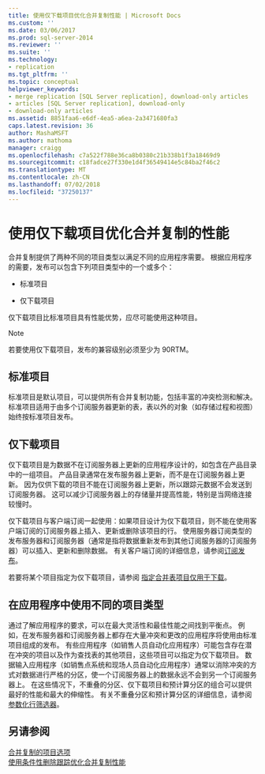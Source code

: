 ```yaml
---
title: 使用仅下载项目优化合并复制性能 | Microsoft Docs
ms.custom: ''
ms.date: 03/06/2017
ms.prod: sql-server-2014
ms.reviewer: ''
ms.suite: ''
ms.technology:
- replication
ms.tgt_pltfrm: ''
ms.topic: conceptual
helpviewer_keywords:
- merge replication [SQL Server replication], download-only articles
- articles [SQL Server replication], download-only
- download-only articles
ms.assetid: 8851faa6-e6df-4ea5-a6ea-2a3471680fa3
caps.latest.revision: 36
author: MashaMSFT
ms.author: mathoma
manager: craigg
ms.openlocfilehash: c7a522f788e36ca8b0380c21b338b1f3a18469d9
ms.sourcegitcommit: c18fadce27f330e1d4f36549414e5c84ba2f46c2
ms.translationtype: MT
ms.contentlocale: zh-CN
ms.lasthandoff: 07/02/2018
ms.locfileid: "37250137"
---
```

# <a name="optimize-merge-replication-performance-with-download-only-articles"></a>使用仅下载项目优化合并复制的性能
  合并复制提供了两种不同的项目类型以满足不同的应用程序需要。 根据应用程序的需要，发布可以包含下列项目类型中的一个或多个：  
  
-   标准项目  
  
-   仅下载项目  
  
 仅下载项目比标准项目具有性能优势，应尽可能使用这种项目。  
  
> [!NOTE]  
>  若要使用仅下载项目，发布的兼容级别必须至少为 90RTM。  
  
## <a name="standard-articles"></a>标准项目  
 标准项目是默认项目，可以提供所有合并复制功能，包括丰富的冲突检测和解决。 标准项目适用于由多个订阅服务器更新的表，表以外的对象（如存储过程和视图）始终按标准项目发布。  
  
## <a name="download-only-articles"></a>仅下载项目  
 仅下载项目是为数据不在订阅服务器上更新的应用程序设计的，如包含在产品目录中的一组项目。 产品目录通常在发布服务器上更新，而不是在订阅服务器上更新。 因为仅供下载的项目不能在订阅服务器上更新，所以跟踪元数据不会发送到订阅服务器。 这可以减少订阅服务器上的存储量并提高性能，特别是当网络连接较慢时。  
  
 仅下载项目与客户端订阅一起使用：如果项目设计为仅下载项目，则不能在使用客户端订阅的订阅服务器上插入、更新或删除该项目的行。 使用服务器订阅类型的发布服务器和订阅服务器（通常是指将数据重新发布到其他订阅服务器的订阅服务器）可以插入、更新和删除数据。 有关客户端订阅的详细信息，请参阅[订阅发布](../subscribe-to-publications.md)。  
  
 若要将某个项目指定为仅下载项目，请参阅 [指定合并表项目仅用于下载](../publish/specify-that-a-merge-table-article-is-download-only.md)。  
  
## <a name="using-different-article-types-in-your-applications"></a>在应用程序中使用不同的项目类型  
 通过了解应用程序的要求，可以在最大灵活性和最佳性能之间找到平衡点。 例如，在发布服务器和订阅服务器上都存在大量冲突和更改的应用程序将使用由标准项目组成的发布。 有些应用程序（如销售人员自动化应用程序）可能包含存在潜在冲突的项目以及作为查找表的其他项目，这些项目可以指定为仅下载项目。 数据输入应用程序（如销售点系统和现场人员自动化应用程序）通常以消除冲突的方式对数据进行严格的分区，使一个订阅服务器上的数据永远不会到另一个订阅服务器上。 在这些情况下，不重叠的分区、仅下载项目和预计算分区的组合可以提供最好的性能和最大的伸缩性。 有关不重叠分区和预计算分区的详细信息，请参阅 [参数化行筛选器](parameterized-filters-parameterized-row-filters.md)。  
  
## <a name="see-also"></a>另请参阅  
 [合并复制的项目选项](article-options-for-merge-replication.md)   
 [使用条件性删除跟踪优化合并复制性能](optimize-merge-replication-performance-with-conditional-delete-tracking.md)  
  
  
